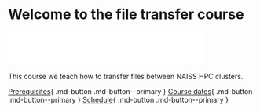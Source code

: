 # Welcome to the file transfer course

![NAISS logo](logo/naiss_logo_white.png)

This course we teach how to transfer files between NAISS HPC clusters.

[Prerequisites](prereqs.md){ .md-button .md-button--primary }
[Course dates](course_dates.md){ .md-button .md-button--primary }
[Schedule](schedule.md){ .md-button .md-button--primary }
